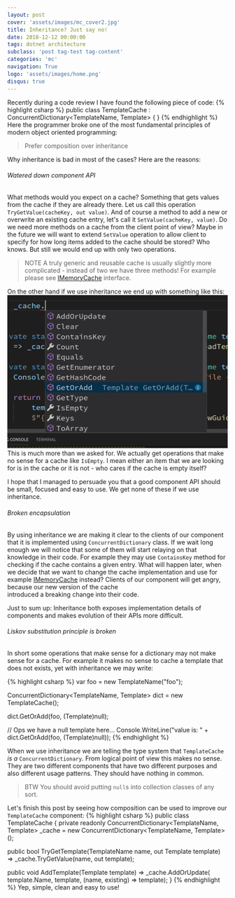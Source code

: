 ```yaml
---
layout: post
cover: 'assets/images/mc_cover2.jpg'
title: Inheritance? Just say no!
date: 2018-12-12 00:00:00
tags: dotnet architecture
subclass: 'post tag-test tag-content'
categories: 'mc'
navigation: True
logo: 'assets/images/home.png'
disqus: true
---
```


Recently during a code review I have found the following piece
of code:
{% highlight csharp %}
public class TemplateCache 
    : ConcurrentDictionary<TemplateName, Template> { }
{% endhighlight %}
Here the programmer broke one of the most fundamental principles
of modern object oriented programming:

> Prefer composition over inheritance

Why inheritance is bad in most of the cases? Here are the reasons:

###### Watered down component API

What methods would you expect on a cache? Something that gets
values from the cache if they are already there. Let us call 
this operation `TryGetValue(cacheKey, out value)`. 
And of course a method to
add a new or overwrite an existing cache entry, let's call it
`SetValue(cacheKey, value)`. Do we need more methods on a cache
from the client point of view? Maybe in the future we will want to
extend `SetValue` operation to allow client to specify for how
long items added to the cache should be stored? Who knows. 
But still we would end up with only two operations. 

> NOTE A truly generic and reusable cache 
> is usually slightly more complicated - instead of two
> we have three methods! For example please see
> [IMemoryCache](https://github.com/aspnet/Caching/blob/master/src/Microsoft.Extensions.Caching.Abstractions/IMemoryCache.cs) interface.

On the other hand if we use inheritance we end up with something 
like this:
![Cache API when we use inheritance](assets/images/2018-12-12/cache_api.png)
This is much more than we asked for. We actually get operations
that make no sense for a cache like `IsEmpty`. I mean either an item
that we are looking for is in the cache or it is not - who cares
if the cache is empty itself? 

I hope that I managed to persuade you that a good component
API should be small, focused and easy to use. We get none of these 
if we use inheritance.

###### Broken encapsulation

By using inheritance we are making it clear to the clients of
our component that it is implemented using `ConcurrentDictionary` class.
If we wait long enough we will notice that some of them 
will start relaying on that knowledge in their code. 
For example they may use `ContainsKey` method for checking if
the cache contains a given entry. 
What will happen later, when we decide that we want to change 
the cache implementation and use for example 
[IMemoryCache](https://dotnetcoretutorials.com/2017/03/05/using-inmemory-cache-net-core/) instead?
Clients of our component will get angry, because
our new version of the cache  
introduced a breaking change into their code.

Just to sum up: Inheritance both exposes implementation
details of components and makes evolution of their APIs more difficult.

###### Liskov substitution principle is broken

In short some operations that make sense for a dictionary
may not make sense for a cache. For example it makes no
sense to cache a template that does not exists, yet with
inheritance we may write:

{% highlight csharp %}
var foo = new TemplateName("foo");

ConcurrentDictionary<TemplateName, Template> dict 
   = new TemplateCache();

dict.GetOrAdd(foo, (Template)null);

// Ops we have a null template here...
Console.WriteLine("value is: " + 
   dict.GetOrAdd(foo, (Template)null));
{% endhighlight %}

When we use inheritance we are telling the type system that
`TemplateCache` *is a* `ConcurrentDictionary`. 
From logical point of view this makes no sense. They are two
different components that have two different purposes and also
different usage patterns. 
They should have nothing in common.

> BTW You should avoid putting `null`s into collection classes of any sort.

Let's finish this post by seeing how composition can be used
to improve our `TemplateCache` component:
{% highlight csharp %}
public class TemplateCache {
  private readonly ConcurrentDictionary<TemplateName, Template> _cache 
      = new ConcurrentDictionary<TemplateName, Template>();

  public bool TryGetTemplate(TemplateName name, out Template template)
      => _cache.TryGetValue(name, out template);

  public void AddTemplate(Template template)
      => _cache.AddOrUpdate(
          template.Name, template, (name, existing) => template);
}
{% endhighlight %}
Yep, simple, clean and easy to use!

